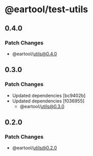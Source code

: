# @eartool/test-utils

## 0.4.0

### Patch Changes

- @eartool/utils@0.4.0

## 0.3.0

### Patch Changes

- Updated dependencies [bc9402b]
- Updated dependencies [f036955]
  - @eartool/utils@0.3.0

## 0.2.0

### Patch Changes

- @eartool/utils@0.2.0
